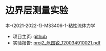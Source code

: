# 边界层测量实验

本-(2021-2022-1)-MS3406-1-粘性流体力学

- 项目主页: [github](https://grwei.github.io/SJTU_2021-2022-1-MS3406/)
- 实验报告: [proj2_危国锐_120034910021.pdf](doc/proj2_危国锐_120034910021.pdf)
